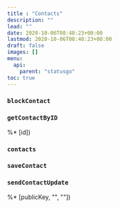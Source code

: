 ```yaml
---
title : "Contacts"
description: ""
lead: ""
date: 2020-10-06T08:48:23+00:00
lastmod: 2020-10-06T08:48:23+00:00
draft: false
images: []
menu:
  api:
    parent: "statusgo"
toc: true
---
```


### `blockContact`

### `getContactByID`

%* [id])

### `contacts`

### `saveContact`

### `sendContactUpdate`

%* [publicKey, "", ""])
